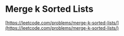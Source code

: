 # Merge k Sorted Lists

[https://leetcode.com/problems/merge-k-sorted-lists/](https://leetcode.com/problems/merge-k-sorted-lists/)
